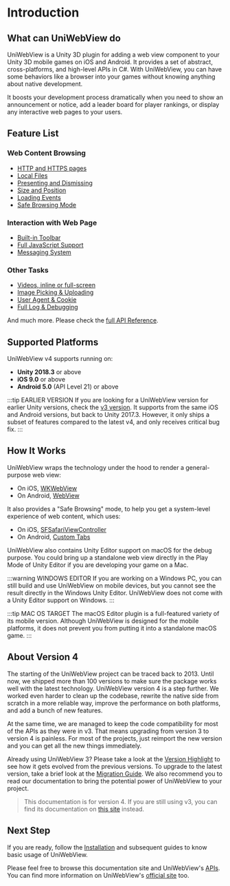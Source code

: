 # Introduction

## What can UniWebView do

UniWebView is a Unity 3D plugin for adding a web view component to your Unity 3D mobile games on iOS and Android. It provides a set of abstract, cross-platforms, and high-level APIs in C#. With UniWebView, you can have some behaviors like a browser into your games without knowing anything about native development.

It boosts your development process dramatically when you need to show an announcement or notice, add a leader board for player rankings, or display any interactive web pages to your users.

## Feature List

### Web Content Browsing

- [HTTP and HTTPS pages](/api/#load)
- [Local Files](loading-local-files.md)
- [Presenting and Dismissing](transition.md)
- [Size and Position](position-and-size.md)
- [Loading Events](/api/#events-summary)
- [Safe Browsing Mode](safe-browsing.md)

### Interaction with Web Page

- [Built-in Toolbar](built-in-toolbar.md)
- [Full JavaScript Support](using-javascript.md)
- [Messaging System](messaging-system.md)

### Other Tasks

- [Videos, inline or full-screen](playing-videos.md)
- [Image Picking & Uploading](uploading.md)
- [User Agent & Cookie](/api/#setuseragent)
- [Full Log & Debugging](debugging.md)

And much more. Please check the [full API Reference](/api).

## Supported Platforms

UniWebView v4 supports running on:

- **Unity 2018.3** or above
- **iOS 9.0** or above
- **Android 5.0** (API Level 21) or above

:::tip EARLIER VERSION
If you are looking for a UniWebView version for earlier Unity versions, check the [v3 version](https://assetstore.unity.com/packages/tools/network/uniwebview-3-92605). It supports from the same iOS and Android versions, but back to Unity 2017.3. However, it only ships a subset of features compared to the latest v4, and only receives critical bug fix.
:::

## How It Works

UniWebView wraps the technology under the hood to render a general-purpose web view:

- On iOS, [WKWebView](https://developer.apple.com/reference/webkit/wkwebview)
- On Android, [WebView](https://developer.android.com/reference/android/webkit/WebView.html)

It also provides a "Safe Browsing" mode, to help you get a system-level experience of web content, which uses:

- On iOS, [SFSafariViewController](https://developer.apple.com/documentation/safariservices/sfsafariviewcontroller)
- On Android, [Custom Tabs](https://developers.google.com/web/android/custom-tabs)

UniWebView also contains Unity Editor support on macOS for the debug purpose. You could bring up a standalone web view directly in the Play Mode of Unity Editor if you are developing your game on a Mac.

:::warning WINDOWS EDITOR
If you are working on a Windows PC, you can still build and use UniWebView on mobile devices, but you cannot see the result directly in the Windows Unity Editor. UniWebView does not come with a Unity Editor support on Windows.
:::

:::tip MAC OS TARGET
The macOS Editor plugin is a full-featured variety of its mobile version. Although UniWebView is designed for the mobile platforms, it does not prevent you from putting it into a standalone macOS game.
:::

## About Version 4

The starting of the UniWebView project can be traced back to 2013. Until now, we shipped more than 100 versions to make sure the package works well with the latest technology. UniWebView version 4 is a step further. We worked even harder to clean up the codebase, rewrite the native side from scratch in a more reliable way, improve the performance on both platforms, and add a bunch of new features.

At the same time, we are managed to keep the code compatibility for most of the APIs as they were in v3. That means upgrading from version 3 to version 4 is painless. For most of the projects, just reimport the new version and you can get all the new things immediately.

Already using UniWebView 3? Please take a look at the [Version Highlight](./version-highlight.md) to see how it gets evolved from the previous versions. To upgrade to the latest version, take a brief look at the [Migration Guide](./migration-guide.md). We also recommend you to read our documentation to bring the potential power of UniWebView to your project.

> This documentation is for version 4. If you are still using v3, you can find its documentation on [this site](https://docs-v3.uniwebview.com) instead.

## Next Step

If you are ready, follow the [Installation](./installation.md) and subsequent guides to know basic usage of UniWebView.

Please feel free to browse this documentation site and UniWebView's [APIs](/api). You can find more information on UniWebView's [official site](https://uniwebview.com) too.
